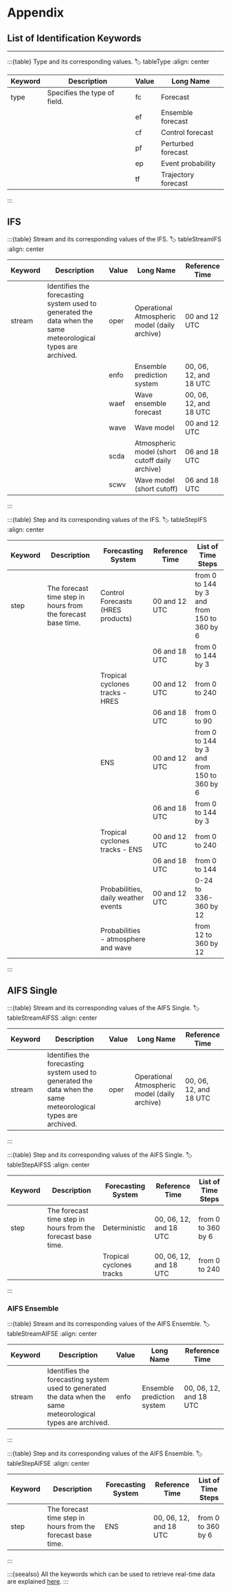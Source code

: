 # Appendix

## List of Identification Keywords
---

:::{table} Type and its corresponding values.
:label: tableType
:align: center

| Keyword | Description | Value | Long Name |
| -------- | ---- | -------- | ---- |
| type | Specifies the type of field. | fc | Forecast |
|  |  | ef | Ensemble forecast |
|  |  | cf | Control forecast  |
|  |  | pf | Perturbed forecast |
|  |  | ep | Event probability |
|  |  | tf | Trajectory forecast |
:::

## IFS
:::{table} Stream and its corresponding values of the IFS.
:label: tableStreamIFS
:align: center

| Keyword | Description | Value | Long Name | Reference Time |
| -------- | ---- | -------- | ---- | ---- |
| stream | Identifies the forecasting system used to generated the data when the same meteorological types are archived. | oper | Operational Atmospheric model (daily archive) | 00 and 12 UTC |
|  |  | enfo | Ensemble prediction system | 00, 06, 12, and 18 UTC |
|  |  | waef | Wave ensemble forecast | 00, 06, 12, and 18 UTC |
|  |  | wave | Wave model | 00 and 12 UTC |
|  |  | scda | Atmospheric model (short cutoff daily archive) | 06 and 18 UTC |
|  |  | scwv | Wave model (short cutoff) | 06 and 18 UTC |
:::

:::{table} Step and its corresponding values of the IFS.
:label: tableStepIFS
:align: center

| Keyword | Description | Forecasting System | Reference Time | List of Time Steps |
| -------- | ---- | -------- | ---- | ---- |
| step | The forecast time step in hours from the forecast base time. | Control Forecasts (HRES products) | 00 and 12 UTC | from 0 to 144 by 3 and from 150 to 360 by 6 |
|  |  |  | 06 and 18 UTC | from 0 to 144 by 3 |
|  |  | Tropical cyclones tracks - HRES | 00 and 12 UTC | from 0 to 240 |
|  |  |  | 06 and 18 UTC | from 0 to 90 |
|  |  | ENS | 00 and 12 UTC | from 0 to 144 by 3 and from 150 to 360 by 6 |
|  |  |  | 06 and 18 UTC | from 0 to 144 by 3 |
|  |  | Tropical cyclones tracks - ENS | 00 and 12 UTC | from 0 to 240 |
|  |  |  | 06 and 18 UTC | from 0 to 144 |
|  |  | Probabilities, daily weather events | 00 and 12 UTC | 0-24 to 336-360 by 12 |
|  |  | Probabilities - atmosphere and wave |  | from 12 to 360 by 12 |
:::

## AIFS Single
:::{table} Stream and its corresponding values of the AIFS Single.
:label: tableStreamAIFSS
:align: center

| Keyword | Description | Value | Long Name | Reference Time |
| -------- | ---- | -------- | ---- | ---- |
| stream | Identifies the forecasting system used to generated the data when the same meteorological types are archived. | oper | Operational Atmospheric model (daily archive) | 00, 06, 12, and 18 UTC |
:::

:::{table} Step and its corresponding values of the AIFS Single.
:label: tableStepAIFSS
:align: center

| Keyword | Description | Forecasting System | Reference Time | List of Time Steps |
| -------- | ---- | -------- | ---- | ---- |
| step | The forecast time step in hours from the forecast base time. | Deterministic | 00, 06, 12, and 18 UTC | from 0 to 360 by 6 |
|  |  | Tropical cyclones tracks | 00, 06, 12, and 18 UTC | from 0 to 240 |
:::

### AIFS Ensemble
:::{table} Stream and its corresponding values of the AIFS Ensemble.
:label: tableStreamAIFSE
:align: center

| Keyword | Description | Value | Long Name | Reference Time |
| -------- | ---- | -------- | ---- | ---- |
| stream | Identifies the forecasting system used to generated the data when the same meteorological types are archived. | enfo | Ensemble prediction system  | 00, 06, 12, and 18 UTC |
:::

:::{table} Step and its corresponding values of the AIFS Ensemble.
:label: tableStepAIFSE
:align: center

| Keyword | Description | Forecasting System | Reference Time | List of Time Steps |
| -------- | ---- | -------- | ---- | ---- |
| step | The forecast time step in hours from the forecast base time. | ENS | 00, 06, 12, and 18 UTC | from 0 to 360 by 6 |
:::

:::{seealso}
All the keywords which can be used to retrieve real-time data are explained [here](https://confluence.ecmwf.int/display/UDOC/Keywords+in+MARS+and+Dissemination+requests).
:::
